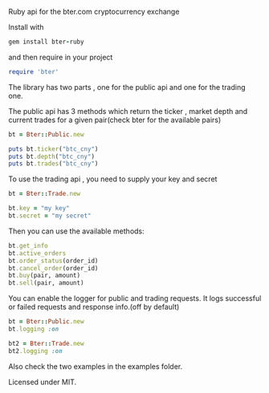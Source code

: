 Ruby api for the bter.com cryptocurrency exchange

Install with
```ruby
gem install bter-ruby
```
and then require in your project
```ruby
require 'bter'
```
The library has two parts , one for the public api and one for the trading one.

The public api has 3 methods which return the ticker , market depth 
and current trades for a given pair(check bter for the available pairs)

```ruby
bt = Bter::Public.new

puts bt.ticker("btc_cny")
puts bt.depth("btc_cny")
puts bt.trades("btc_cny")
```
To use the trading api , you need to supply your key and secret
```ruby
bt = Bter::Trade.new

bt.key = "my key"
bt.secret = "my secret"
```
Then you can use the available methods:
```ruby
bt.get_info
bt.active_orders
bt.order_status(order_id)
bt.cancel_order(order_id)
bt.buy(pair, amount)
bt.sell(pair, amount)
```

You can enable the logger for public and trading requests.
It logs successful or failed requests and response info.(off by default)
```ruby
bt = Bter::Public.new
bt.logging :on

bt2 = Bter::Trade.new
bt2.logging :on
```


Also check the two examples in the examples folder.

Licensed under MIT.


